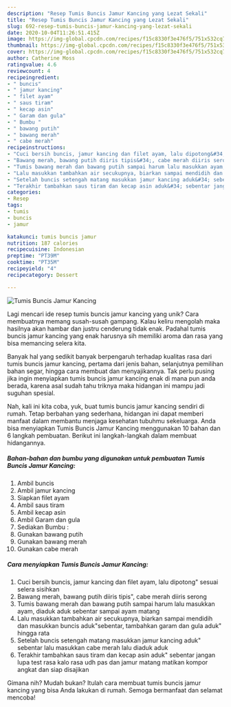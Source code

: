 ```yaml
---
description: "Resep Tumis Buncis Jamur Kancing yang Lezat Sekali"
title: "Resep Tumis Buncis Jamur Kancing yang Lezat Sekali"
slug: 692-resep-tumis-buncis-jamur-kancing-yang-lezat-sekali
date: 2020-10-04T11:26:51.415Z
image: https://img-global.cpcdn.com/recipes/f15c8330f3e476f5/751x532cq70/tumis-buncis-jamur-kancing-foto-resep-utama.jpg
thumbnail: https://img-global.cpcdn.com/recipes/f15c8330f3e476f5/751x532cq70/tumis-buncis-jamur-kancing-foto-resep-utama.jpg
cover: https://img-global.cpcdn.com/recipes/f15c8330f3e476f5/751x532cq70/tumis-buncis-jamur-kancing-foto-resep-utama.jpg
author: Catherine Moss
ratingvalue: 4.6
reviewcount: 4
recipeingredient:
- " buncis"
- " jamur kancing"
- " filet ayam"
- " saus tiram"
- " kecap asin"
- " Garam dan gula"
- " Bumbu "
- " bawang putih"
- " bawang merah"
- " cabe merah"
recipeinstructions:
- "Cuci bersih buncis, jamur kancing dan filet ayam, lalu dipotong&#34; sesuai selera sisihkan"
- "Bawang merah, bawang putih diiris tipis&#34;, cabe merah diiris serong"
- "Tumis bawang merah dan bawang putih sampai harum lalu masukkan ayam, diaduk aduk sebentar sampai ayam matang"
- "Lalu masukkan tambahkan air secukupnya, biarkan sampai mendidih dan masukkan buncis aduk&#34;sebentar, tambahkan garam dan gula aduk&#34; hingga rata"
- "Setelah buncis setengah matang masukkan jamur kancing aduk&#34; sebentar lalu masukkan cabe merah lalu diaduk aduk"
- "Terakhir tambahkan saus tiram dan kecap asin aduk&#34; sebentar jangan lupa test rasa kalo rasa udh pas dan jamur matang matikan kompor angkat dan siap disajikan"
categories:
- Resep
tags:
- tumis
- buncis
- jamur

katakunci: tumis buncis jamur 
nutrition: 187 calories
recipecuisine: Indonesian
preptime: "PT39M"
cooktime: "PT35M"
recipeyield: "4"
recipecategory: Dessert

---
```



![Tumis Buncis Jamur Kancing](https://img-global.cpcdn.com/recipes/f15c8330f3e476f5/751x532cq70/tumis-buncis-jamur-kancing-foto-resep-utama.jpg)

Lagi mencari ide resep tumis buncis jamur kancing yang unik? Cara membuatnya memang susah-susah gampang. Kalau keliru mengolah maka hasilnya akan hambar dan justru cenderung tidak enak. Padahal tumis buncis jamur kancing yang enak harusnya sih memiliki aroma dan rasa yang bisa memancing selera kita.

Banyak hal yang sedikit banyak berpengaruh terhadap kualitas rasa dari tumis buncis jamur kancing, pertama dari jenis bahan, selanjutnya pemilihan bahan segar, hingga cara membuat dan menyajikannya. Tak perlu pusing jika ingin menyiapkan tumis buncis jamur kancing enak di mana pun anda berada, karena asal sudah tahu triknya maka hidangan ini mampu jadi suguhan spesial.




Nah, kali ini kita coba, yuk, buat tumis buncis jamur kancing sendiri di rumah. Tetap berbahan yang sederhana, hidangan ini dapat memberi manfaat dalam membantu menjaga kesehatan tubuhmu sekeluarga. Anda bisa menyiapkan Tumis Buncis Jamur Kancing menggunakan 10 bahan dan 6 langkah pembuatan. Berikut ini langkah-langkah dalam membuat hidangannya.

<!--inarticleads1-->

##### Bahan-bahan dan bumbu yang digunakan untuk pembuatan Tumis Buncis Jamur Kancing:

1. Ambil  buncis
1. Ambil  jamur kancing
1. Siapkan  filet ayam
1. Ambil  saus tiram
1. Ambil  kecap asin
1. Ambil  Garam dan gula
1. Sediakan  Bumbu :
1. Gunakan  bawang putih
1. Gunakan  bawang merah
1. Gunakan  cabe merah




<!--inarticleads2-->

##### Cara menyiapkan Tumis Buncis Jamur Kancing:

1. Cuci bersih buncis, jamur kancing dan filet ayam, lalu dipotong&#34; sesuai selera sisihkan
1. Bawang merah, bawang putih diiris tipis&#34;, cabe merah diiris serong
1. Tumis bawang merah dan bawang putih sampai harum lalu masukkan ayam, diaduk aduk sebentar sampai ayam matang
1. Lalu masukkan tambahkan air secukupnya, biarkan sampai mendidih dan masukkan buncis aduk&#34;sebentar, tambahkan garam dan gula aduk&#34; hingga rata
1. Setelah buncis setengah matang masukkan jamur kancing aduk&#34; sebentar lalu masukkan cabe merah lalu diaduk aduk
1. Terakhir tambahkan saus tiram dan kecap asin aduk&#34; sebentar jangan lupa test rasa kalo rasa udh pas dan jamur matang matikan kompor angkat dan siap disajikan




Gimana nih? Mudah bukan? Itulah cara membuat tumis buncis jamur kancing yang bisa Anda lakukan di rumah. Semoga bermanfaat dan selamat mencoba!

